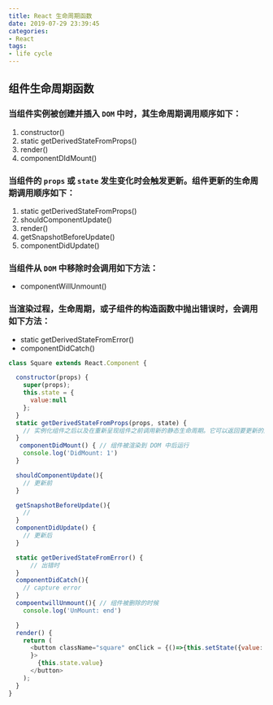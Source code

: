 ```yaml
---
title: React 生命周期函数
date: 2019-07-29 23:39:45
categories:
- React
tags:
- life cycle 
---
```


## 组件生命周期函数

### 当组件实例被创建并插入 `DOM` 中时，其生命周期调用顺序如下：
1. constructor()
2. static getDerivedStateFromProps()
3. render()
4. componentDIdMount()

### 当组件的 `props` 或 `state` 发生变化时会触发更新。组件更新的生命周期调用顺序如下：
1. static getDerivedStateFromProps()
2. shouldComponentUpdate()
3. render()
4. getSnapshotBeforeUpdate()
5. componentDidUpdate()
   
### 当组件从 `DOM` 中移除时会调用如下方法：
- componentWillUnmount()

### 当渲染过程，生命周期，或子组件的构造函数中抛出错误时，会调用如下方法：
- static getDerivedStateFromError()
- componentDidCatch()
```javascript
class Square extends React.Component {

  constructor(props) {
    super(props);
    this.state = {
      value:null
    };
  }
  static getDerivedStateFromProps(props, state) {
    // 实例化组件之后以及在重新呈现组件之前调用新的静态生命周期。它可以返回要更新的对象state，或null指示新对象props不需要任何state更新。
  }
   componentDidMount() { // 组件被渲染到 DOM 中后运行
    console.log('DidMount: 1')
  }

  shouldComponentUpdate(){
    // 更新前
  }

  getSnapshotBeforeUpdate(){
    // 
  }
  componentDidUpdate() {
    // 更新后
  }

  static getDerivedStateFromError() {
      // 出错时
  }
  componentDidCatch(){
    // capture error
  }
  compoentwillUnmount(){ // 组件被删除的时候
    console.log('UnMount: end')

  }
  render() {
    return (
      <button className="square" onClick = {()=>{this.setState({value:'X'})}
      }>
        {this.state.value}
      </button>
    );
  }
}
```